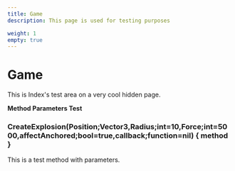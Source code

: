 ```yaml
---
title: Game
description: This page is used for testing purposes

weight: 1
empty: true
---
```


# Game

This is Index's test area on a very cool hidden page.

**Method Parameters Test**

### CreateExplosion(Position;Vector3,Radius;int=10,Force;int=5000,affectAnchored;bool=true,callback;function=nil) { method }

This is a test method with parameters.
